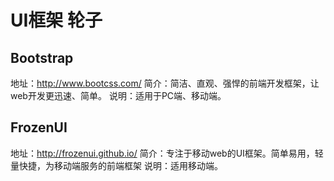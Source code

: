 # UI框架 轮子

## Bootstrap
地址：http://www.bootcss.com/
简介：简洁、直观、强悍的前端开发框架，让web开发更迅速、简单。
说明：适用于PC端、移动端。

## FrozenUI
地址：http://frozenui.github.io/
简介：专注于移动web的UI框架。简单易用，轻量快捷，为移动端服务的前端框架
说明：适用移动端。